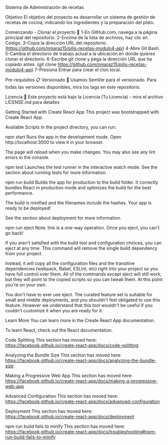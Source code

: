 Sistema de Administración de recetas

Objetivo
El objetivo del proyecto es desarrollar un sistema de gestión de recetas de cocina, indicando los ingredientes y la preparación del plato.


Comenzando - Clonar el proyecto 🚀
1-En GitHub.com, navega a la página principal del repositorio. 2-Encima de la lista de archivos, haz clic en Código. 3-Copia la dirección URL del repositorio. (https://github.com/nmaraz15/pilis-recetas-modulo4-api) 4-Abre Git Bash. 5-Cambia el directorio de trabajo actual a la ubicación en donde quieres clonar el directorio. 6-Escribe git clone y pega la dirección URL que ha copiado antes. (git clone https://github.com/nmaraz15/pilis-recetas-modulo4-api) 7-Presiona Entrar para crear el clon local.

Pre-requisitos 📋
Versionado 📌
Usamos SemVer para el versionado. Para todas las versiones disponibles, mira los tags en este repositorio.


Licencia 📄
Este proyecto está bajo la Licencia (Tu Licencia) - mira el archivo LICENSE.md para detalles

Getting Started with Create React App
This project was bootstrapped with Create React App.

Available Scripts
In the project directory, you can run:

npm start
Runs the app in the development mode.
Open http://localhost:3000 to view it in your browser.

The page will reload when you make changes.
You may also see any lint errors in the console.

npm test
Launches the test runner in the interactive watch mode.
See the section about running tests for more information.

npm run build
Builds the app for production to the build folder.
It correctly bundles React in production mode and optimizes the build for the best performance.

The build is minified and the filenames include the hashes.
Your app is ready to be deployed!

See the section about deployment for more information.

npm run eject
Note: this is a one-way operation. Once you eject, you can't go back!

If you aren't satisfied with the build tool and configuration choices, you can eject at any time. This command will remove the single build dependency from your project.

Instead, it will copy all the configuration files and the transitive dependencies (webpack, Babel, ESLint, etc) right into your project so you have full control over them. All of the commands except eject will still work, but they will point to the copied scripts so you can tweak them. At this point you're on your own.

You don't have to ever use eject. The curated feature set is suitable for small and middle deployments, and you shouldn't feel obligated to use this feature. However we understand that this tool wouldn't be useful if you couldn't customize it when you are ready for it.

Learn More
You can learn more in the Create React App documentation.

To learn React, check out the React documentation.

Code Splitting
This section has moved here: https://facebook.github.io/create-react-app/docs/code-splitting

Analyzing the Bundle Size
This section has moved here: https://facebook.github.io/create-react-app/docs/analyzing-the-bundle-size

Making a Progressive Web App
This section has moved here: https://facebook.github.io/create-react-app/docs/making-a-progressive-web-app

Advanced Configuration
This section has moved here: https://facebook.github.io/create-react-app/docs/advanced-configuration

Deployment
This section has moved here: https://facebook.github.io/create-react-app/docs/deployment

npm run build fails to minify
This section has moved here: https://facebook.github.io/create-react-app/docs/troubleshooting#npm-run-build-fails-to-minify